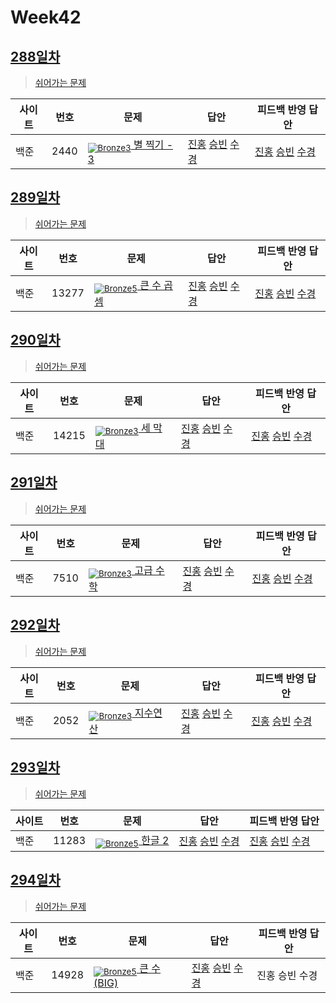 [Unrated]: https://user-images.githubusercontent.com/33937365/126247607-85783912-c11a-4d50-ac36-8cc7dcb75cd2.png
[NotRated]: https://user-images.githubusercontent.com/33937365/135189055-c3508249-b361-4948-8c36-a74b690cd346.png
[Bronze5]: https://user-images.githubusercontent.com/33937365/126247611-e362d727-17a4-4737-a232-5827e185ab7c.png
[Bronze4]: https://user-images.githubusercontent.com/33937365/126247612-89cbc675-e1d4-43a2-950b-1cb014dca697.png
[Bronze3]: https://user-images.githubusercontent.com/33937365/126247613-b8408610-7bc4-40f8-804f-a30a45ddbb68.png
[Bronze2]: https://user-images.githubusercontent.com/33937365/126247614-d85dc6ff-a520-4c00-82bd-eb593b156bd8.png
[Bronze1]: https://user-images.githubusercontent.com/33937365/126247616-04b2ab30-9891-4b7b-8cb4-38e99b97e834.png

# Week42

## [288일차](Day288)

> [쉬어가는 문제](https://www.acmicpc.net/group/workbook/view/9797/38246)

| 사이트 | 번호 | 문제                 | 답안                | 피드백 반영 답안    |
| ------ | ---- | -------------------- | ------------------- | ------------------- |
| 백준   | 2440 | [<sub>![Bronze3]</sub> 별 찍기 - 3](https://www.acmicpc.net/problem/2440) | [진홍](Day288/boj2440_kjh.py) [승빈](Day288/boj2440_wsb.java) [수경](Day288/boj2440_hsk.js) | [진홍](Day288/boj2440_kjh.py) [승빈](Day288/boj2440_wsb.java) [수경](Day288/boj2440_hsk.js) |

## [289일차](Day289)

> [쉬어가는 문제](https://www.acmicpc.net/group/workbook/view/9797/38293)

| 사이트 | 번호 | 문제                 | 답안                | 피드백 반영 답안    |
| ------ | ---- | -------------------- | ------------------- | ------------------- |
| 백준   | 13277    | [<sub>![Bronze5]</sub> 큰 수 곱셈](https://www.acmicpc.net/problem/13277) | [진홍](Day289/boj13277_kjh.py) [승빈](Day289/boj13277_wsb.java) [수경](Day289/boj13277_hsk.js) | [진홍](Day289/boj13277_kjh.py) [승빈](Day289/boj13277_wsb.java) [수경](Day289/boj13277_hsk.js)

## [290일차](Day290)

> [쉬어가는 문제](https://www.acmicpc.net/group/workbook/view/9797/38309)

| 사이트 | 번호 | 문제                 | 답안                | 피드백 반영 답안    |
| ------ | ---- | -------------------- | ------------------- | ------------------- |
| 백준   | 14215 | [<sub>![Bronze3]</sub> 세 막대](https://www.acmicpc.net/problem/14215) | [진홍](Day290/boj14215_kjh.java) [승빈](Day290/boj14215_wsb.java) [수경](Day290/boj14215_hsk.js) | [진홍](Day290/boj14215_kjh.java) [승빈](Day290/boj14215_wsb.java) [수경](Day290/boj14215_hsk.js) |

## [291일차](Day291)

> [쉬어가는 문제](https://www.acmicpc.net/group/workbook/view/9797/38317)

| 사이트 | 번호 | 문제                 | 답안                | 피드백 반영 답안    |
| ------ | ---- | -------------------- | ------------------- | ------------------- |
| 백준   | 7510 | [<sub>![Bronze3]</sub> 고급 수학](https://www.acmicpc.net/problem/7510) | [진홍](Day291/boj7510_kjh.py) [승빈](Day291/boj7510_wsb.java) [수경](Day291/boj7510_hsk.js) | [진홍](Day291/boj7510_kjh.py) [승빈](Day291/boj7510_wsb.java) [수경](Day291/boj7510_hsk.js) |

## [292일차](Day292)

> [쉬어가는 문제](https://www.acmicpc.net/group/workbook/view/9797/38340)

| 사이트 | 번호 | 문제                 | 답안                | 피드백 반영 답안    |
| ------ | ---- | -------------------- | ------------------- | ------------------- |
| 백준   | 2052    | [<sub>![Bronze3]</sub> 지수연산](https://www.acmicpc.net/problem/2052) | [진홍](Day292/boj2052_kjh.py) [승빈](Day292/boj2052_wsb.java) [수경](Day292/boj2052_hsk.py) | [진홍](Day292/boj2052_kjh.py) [승빈](Day292/boj2052_wsb.java)  [수경](Day292/boj2052_hsk.py) |

## [293일차](Day293)

> [쉬어가는 문제](https://www.acmicpc.net/group/workbook/view/9797/38375)

| 사이트 | 번호 | 문제                                       | 답안           | 피드백 반영 답안 |
| ------ | ---- | ------------------------------------------ | -------------- | ---------------- |
| 백준   | 11283 | [<sub>![Bronze5]</sub> 한글 2](https://www.acmicpc.net/problem/11283) | [진홍](Day293/boj11283_kjh.py) [승빈](Day293/boj11283_wsb.java) [수경](Day293/boj11283_hsk.js) | [진홍](Day293/boj11283_kjh.py) [승빈](Day293/boj11283_wsb.java) [수경](Day293/boj11283_hsk.js)   |

## [294일차](Day294)

> [쉬어가는 문제](https://www.acmicpc.net/group/workbook/view/9797/38385)

| 사이트 | 번호 | 문제                 | 답안                | 피드백 반영 답안    |
| ------ | ---- | -------------------- | ------------------- | ------------------- |
| 백준   | 14928 | [<sub>![Bronze5]</sub> 큰 수 (BIG)](https://www.acmicpc.net/problem/14928) | [진홍](Day294/boj14928_kjh.py) [승빈](Day294/boj14928_wsb.java) [수경](Day294/boj14928_hsk.py) | 진홍 승빈 수경 |
